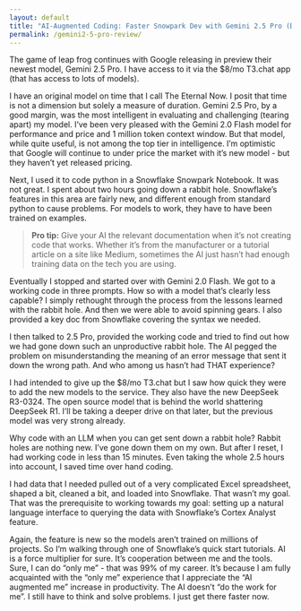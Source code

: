 ```yaml
---
layout: default
title: "AI-Augmented Coding: Faster Snowpark Dev with Gemini 2.5 Pro (Despite Rabbit Holes)"
permalink: /gemini2-5-pro-review/
--- 
```

The game of leap frog continues with Google releasing in preview their newest model, Gemini 2.5 Pro. I have access to it via the $8/mo T3.chat app (that has access to lots of models).

I have an original model on time that I call The Eternal Now. I posit that time is not a dimension but solely a measure of duration. Gemini 2.5 Pro, by a good margin, was the most intelligent in evaluating and challenging (tearing apart) my model. I’ve been very pleased with the Gemini 2.0 Flash model for performance and price and 1 million token context window. But that model, while quite useful, is not among the top tier in intelligence. I’m optimistic that Google will continue to under price the market with it’s new model - but they haven’t yet released pricing.

Next, I used it to code python in a Snowflake Snowpark Notebook. It was not great. I spent about two hours going down a rabbit hole. Snowflake’s features in this area are fairly new, and different enough from standard python to cause problems. For models to work, they have to have been trained on examples.

> **Pro tip:** Give your AI the relevant documentation when it’s not creating code that works. Whether it’s from the manufacturer or a tutorial article on a site like Medium, sometimes the AI just hasn’t had enough training data on the tech you are using.

Eventually I stopped and started over with Gemini 2.0 Flash. We got to a working code in three prompts. How so with a model that’s clearly less capable? I simply rethought through the process from the lessons learned with the rabbit hole. And then we were able to avoid spinning gears. I also provided a key doc from Snowflake covering the syntax we needed.

I then talked to 2.5 Pro, provided the working code and tried to find out how we had gone down such an unproductive rabbit hole. The AI pegged the problem on misunderstanding the meaning of an error message that sent it down the wrong path. And who among us hasn’t had THAT experience?

I had intended to give up the $8/mo T3.chat but I saw how quick they were to add the new models to the service. They also have the new DeepSeek R3-0324. The open source model that is behind the world shattering DeepSeek R1. I’ll be taking a deeper drive on that later, but the previous model was very strong already.

Why code with an LLM when you can get sent down a rabbit hole? Rabbit holes are nothing new. I’ve gone down them on my own. But after I reset, I had working code in less than 15 minutes. Even taking the whole 2.5 hours into account, I saved time over hand coding.

I had data that I needed pulled out of a very complicated Excel spreadsheet, shaped a bit, cleaned a bit, and loaded into Snowflake. That wasn’t my goal. That was the prerequisite to working towards my goal: setting up a natural language interface to querying the data with Snowflake’s Cortex Analyst feature.

Again, the feature is new so the models aren’t trained on millions of projects. So I’m walking through one of Snowflake’s quick start tutorials. AI is a force multiplier for sure. It’s cooperation between me and the tools. Sure, I can do “only me” - that was 99% of my career. It’s because I am fully acquainted with the “only me” experience that I appreciate the “AI augmented me” increase in productivity. The AI doesn’t “do the work for me”. I still have to think and solve problems. I just get there faster now.
